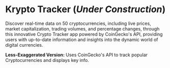 # Krypto Tracker (*Under Construction*)

Discover real-time data on 50 cryptocurrencies, including live prices, market capitalization, trading volumes, and percentage changes, through this innovative Crypto Tracker app powered by CoinGecko's API, providing users with up-to-date information and insights into the dynamic world of digital currencies.

**Less-Exaggerated Version:** Uses CoinGecko's API to track popular Cryptocurrencies and displays key info.
